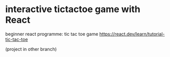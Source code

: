 # interactive tictactoe game with React
beginner react programme: tic tac toe game https://react.dev/learn/tutorial-tic-tac-toe

(project in other branch)
